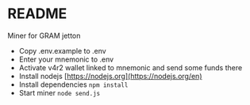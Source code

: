 # README

Miner for GRAM jetton

- Copy .env.example to .env
- Enter your mnemonic to .env
- Activate v4r2 wallet linked to mnemonic and send some funds there
- Install nodejs [https://nodejs.org](https://nodejs.org/en)
- Install dependencies `npm install`
- Start miner `node send.js`

